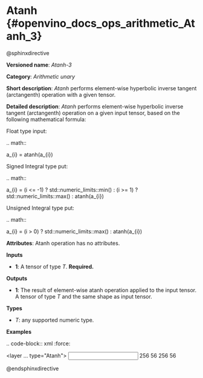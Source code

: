 # Atanh {#openvino_docs_ops_arithmetic_Atanh_3}

@sphinxdirective

**Versioned name**: *Atanh-3*

**Category**: *Arithmetic unary*

**Short description**: *Atanh* performs element-wise hyperbolic inverse tangent (arctangenth) operation with a given tensor.

**Detailed description**: *Atanh* performs element-wise hyperbolic inverse tangent (arctangenth) operation on a given input tensor, based on the following mathematical formula:

Float type input:

.. math::

   a_{i} = atanh(a_{i})

Signed Integral type put:

.. math::

   a_{i} = (i <= -1) ? std::numeric_limits<T>::min() : (i >= 1) ? std::numeric_limits<T>::max() : atanh(a_{i})

Unsigned Integral type put:

.. math::

   a_{i} = (i > 0) ? std::numeric_limits<T>::max() : atanh(a_{i})


**Attributes**: Atanh operation has no attributes.

**Inputs**

* **1**: A tensor of type *T*. **Required.**

**Outputs**

* **1**: The result of element-wise atanh operation applied to the input tensor. A tensor of type *T* and the same shape as input tensor.

**Types**

* *T*: any supported numeric type.

**Examples**

.. code-block:: xml
   :force:
   
   <layer ... type="Atanh">
       <input>
           <port id="0">
               <dim>256</dim>
               <dim>56</dim>
           </port>
       </input>
       <output>
           <port id="1">
               <dim>256</dim>
               <dim>56</dim>
           </port>
       </output>
   </layer>

@endsphinxdirective

